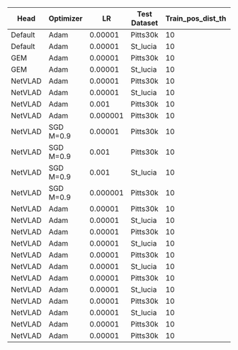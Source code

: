 | Head    | Optimizer | LR       | Test Dataset | Train_pos_dist_th | Val_pos_dist_th | Augmentation | img_size | R@5_val | R@5_test | Run     |
| ------- | --------- | -------- | ------------ | ----------------- | --------------- | ------------ | -------- | ------- | -------- | ------- |
| Default | Adam      | 0.00001  | Pitts30k     | 10                | 25              | /            | /        | 81.7    | 81.5     | done    |
| Default | Adam      | 0.00001  | St_lucia     | 10                | 25              | /            | /        | 81.7    | 48.0     | done    |
| GEM     | Adam      | 0.00001  | Pitts30k     | 10                | 25              | /            | /        | 89.9    | 89.1     | done    |
| GEM     | Adam      | 0.00001  | St_lucia     | 10                | 25              | /            | /        | 89.9    | 68.3     | done    |
| NetVLAD | Adam      | 0.00001  | Pitts30k     | 10                | 25              | /            | /        | 96.0    | 93.2     | done    |
| NetVLAD | Adam      | 0.00001  | St_lucia     | 10                | 25              | /            | /        | 96.0    | 71.3     | done    |
| NetVLAD | Adam      | 0.001    | Pitts30k     | 10                | 25              | /            | /        |         |          | Aless   |
| NetVLAD | Adam      | 0.000001 | Pitts30k     | 10                | 25              | /            | /        |         |          |         |
| NetVLAD | SGD M=0.9 | 0.00001  | Pitts30k     | 10                | 25              | /            | /        |         |          | Giacomo |
| NetVLAD | SGD M=0.9 | 0.001    | Pitts30k     | 10                | 25              | /            | /        | 96.1    | 93.1     | done    |
| NetVLAD | SGD M=0.9 | 0.001    | St_lucia     | 10                | 25              | /            | /        | 96.1    | 71.4     | done    |
| NetVLAD | SGD M=0.9 | 0.000001 | Pitts30k     | 10                | 25              | /            | /        |         |          |         |
| NetVLAD | Adam      | 0.00001  | Pitts30k     | 10                | 25              | CS-HF        | /        | 95.3    | 92.4     | done    |
| NetVLAD | Adam      | 0.00001  | St_lucia     | 10                | 25              | CS-HF        | /        | 95.3    | 77.5     | done    |
| NetVLAD | Adam      | 0.00001  | Pitts30k     | 10                | 25              | H-RP         | /        | 96.1    | 92.8     | done    |
| NetVLAD | Adam      | 0.00001  | St_lucia     | 10                | 25              | H-RP         | /        | 96.1    | 72.2     | done    |
| NetVLAD | Adam      | 0.00001  | Pitts30k     | 10                | 25              | B-GS-R       | /        | 93.8    | 91.5     | done    |
| NetVLAD | Adam      | 0.00001  | St_lucia     | 10                | 25              | B-GS-R       | /        | 93.8    | 64.4     | done    |
| NetVLAD | Adam      | 0.00001  | Pitts30k     | 10                | 25              | GS           | /        | 95.5    | 92.7     | done    |
| NetVLAD | Adam      | 0.00001  | St_lucia     | 10                | 25              | GS           | /        | 95.5    | 71.0     | done    |
| NetVLAD | Adam      | 0.00001  | Pitts30k     | 10                | 25              | BCSH         | /        | 95.7    | 92.5     | done    |
| NetVLAD | Adam      | 0.00001  | St_lucia     | 10                | 25              | BCSH         | /        | 95.7    | 82.1     | done    |
| NetVLAD | Adam      | 0.00001  | Pitts30k     | 10                | 10              | /            | /        | /       | 88.3     | done    |
| NetVLAD | Adam      | 0.00001  | Pitts30k     | 10                | 40              | /            | /        | /       | 94.7     | done    |
